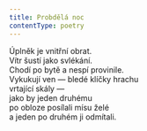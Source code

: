 ```yaml
---
title: Probdělá noc
contentType: poetry
---
```


<section>

Úplněk je vnitřní obrat.  
Vítr šustí jako svlékání.  
Chodí po bytě a nespí provinile.  
Vykukují ven — bledé klíčky hrachu  
vrtající skály —  
jako by jeden druhému  
po obloze posílali mísu želé  
a jeden po druhém ji odmítali.

</section>
